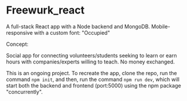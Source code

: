 # Freewurk_react

A full-stack React app with a Node backend and MongoDB. Mobile-responsive with a custom font: "Occupied"

Concept:

Social app for connecting volunteers/students seeking to learn or earn hours with companies/experts willing to teach. No money exchanged.

This is an ongoing project. To recreate the app, clone the repo, run the command `npm init`, and then, run the command `npm run dev`, which will start both the backend and frontend (port:5000) using the npm package "concurrently".
